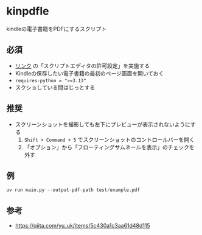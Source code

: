# kinpdfle
kindleの電子書籍をPDFにするスクリプト

## 必須
- [リンク](https://engineer-ganbaru.com/kindle-auto-screenshot/) の「スクリプトエディタの許可設定」を実施する
- Kindleの保存したい電子書籍の最初のページ画面を開いておく
- `requires-python = ">=3.13"`
- スクショしている間はじっとする

## 推奨
- スクリーンショットを撮影しても左下にプレビューが表示されないようにする
    1. `Shift + Command + 5` でスクリーンショットのコントロールバーを開く
    2. 「オプション」から「フローティングサムネールを表示」のチェックを外す


## 例
```python
uv run main.py --output-pdf-path test/example.pdf
```

## 参考
- https://qiita.com/yu_uk/items/5c430a1c3aa61d48d115
